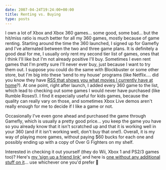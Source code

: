 ```yaml
---
date: 2007-04-24T19:24:00+00:00
title: Renting vs. Buying
type: posts
---
```

I own a lot of Xbox and Xbox 360 games... some good, some bad... but the hit/miss ratio is much better for all my 360 games, mostly because of game renting. Starting around the time the 360 launched, I signed up for Gamefly and I've alternated between the two and three game plans. It is definitely a good deal for me, I usually only rent my second tier list of games, ones that I think I'll like but I'm not already positive I'll buy. Sometimes I even rent games that I'm pretty sure I'll never ever buy, just because I want to try them out. I suppose you could do the same with Blockbuster or some other store, but I'm big into these &#8216;send to my house' programs (like Netflix.... did you know they have [RSS that shows you what movies I currently have at home](http://rss.netflix.com/AtHomeRSS?id=P1919270839112012058970361825810643)?). At one point, right after launch, I added every 360 game to the list, which lead to checking out some games I would never have purchased (like Rumble Roses!). I find it especially useful for kids games, because the quality can really vary on those, and sometimes Xbox Live demos aren't really enough for me to decide if I like a game or not.

Occasionally I've even gone ahead and purchased the game through Gamefly, which is usually a pretty good price... you keep the game you have so you already know that it isn't scratched up and that it is working well in your 360 (and if it isn't working well, don't buy that one!). Overall, it is my way of playing more games, without paying $60 bucks for each one and possibly ending up with a copy of Over G Fighters on my shelf.

Interested in checking it out yourself (they do Wii, Xbox 1 and PS2/3 games too)? Here's [my &#8216;sign up a friend link'](http://friends.GameFly.com/r/44a16bec43c7102a919d) and here is [one without any additional stuff on it](http://www.gamefly.com/)... use whichever one you'd prefer 🙂

